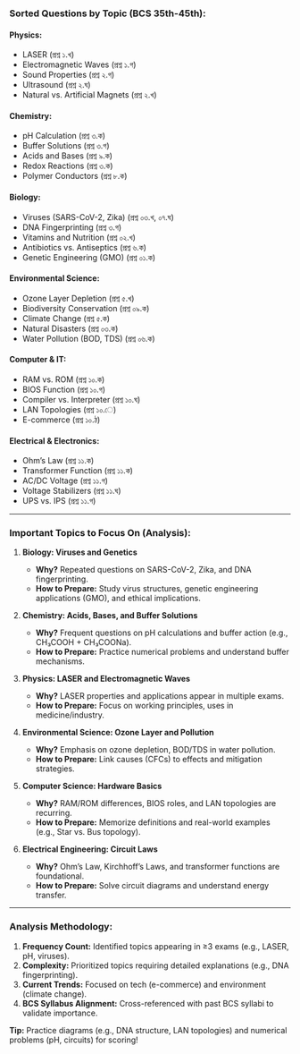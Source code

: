 ### **Sorted Questions by Topic (BCS 35th-45th):**

#### **Physics:**
- LASER (প্রশ্ন ১.খ)
- Electromagnetic Waves (প্রশ্ন ১.গ)
- Sound Properties (প্রশ্ন ২.গ)
- Ultrasound (প্রশ্ন ২.ঘ)
- Natural vs. Artificial Magnets (প্রশ্ন ২.খ)

#### **Chemistry:**
- pH Calculation (প্রশ্ন ৩.ক)
- Buffer Solutions (প্রশ্ন ৩.গ)
- Acids and Bases (প্রশ্ন ৯.ক)
- Redox Reactions (প্রশ্ন ৩.ক)
- Polymer Conductors (প্রশ্ন ৮.ক)

#### **Biology:**
- Viruses (SARS-CoV-2, Zika) (প্রশ্ন ০৩.খ, ০৭.ঘ)
- DNA Fingerprinting (প্রশ্ন ৩.গ)
- Vitamins and Nutrition (প্রশ্ন ০২.খ)
- Antibiotics vs. Antiseptics (প্রশ্ন ৬.ক)
- Genetic Engineering (GMO) (প্রশ্ন ০১.ক)

#### **Environmental Science:**
- Ozone Layer Depletion (প্রশ্ন ৫.খ)
- Biodiversity Conservation (প্রশ্ন ০৯.ক)
- Climate Change (প্রশ্ন ৫.ক)
- Natural Disasters (প্রশ্ন ০৩.ক)
- Water Pollution (BOD, TDS) (প্রশ্ন ০৬.ক)

#### **Computer & IT:**
- RAM vs. ROM (প্রশ্ন ১০.ক)
- BIOS Function (প্রশ্ন ১০.গ)
- Compiler vs. Interpreter (প্রশ্ন ১০.ঘ)
- LAN Topologies (প্রশ্ন ১০.ে)
- E-commerce (প্রশ্ন ১০.ঠ)

#### **Electrical & Electronics:**
- Ohm’s Law (প্রশ্ন ১১.ক)
- Transformer Function (প্রশ্ন ১১.ক)
- AC/DC Voltage (প্রশ্ন ১১.গ)
- Voltage Stabilizers (প্রশ্ন ১১.ঘ)
- UPS vs. IPS (প্রশ্ন ১১.গ)

---

### **Important Topics to Focus On (Analysis):**

1. **Biology: Viruses and Genetics**  
   - **Why?** Repeated questions on SARS-CoV-2, Zika, and DNA fingerprinting.  
   - **How to Prepare:** Study virus structures, genetic engineering applications (GMO), and ethical implications.

2. **Chemistry: Acids, Bases, and Buffer Solutions**  
   - **Why?** Frequent questions on pH calculations and buffer action (e.g., CH₃COOH + CH₃COONa).  
   - **How to Prepare:** Practice numerical problems and understand buffer mechanisms.

3. **Physics: LASER and Electromagnetic Waves**  
   - **Why?** LASER properties and applications appear in multiple exams.  
   - **How to Prepare:** Focus on working principles, uses in medicine/industry.

4. **Environmental Science: Ozone Layer and Pollution**  
   - **Why?** Emphasis on ozone depletion, BOD/TDS in water pollution.  
   - **How to Prepare:** Link causes (CFCs) to effects and mitigation strategies.

5. **Computer Science: Hardware Basics**  
   - **Why?** RAM/ROM differences, BIOS roles, and LAN topologies are recurring.  
   - **How to Prepare:** Memorize definitions and real-world examples (e.g., Star vs. Bus topology).

6. **Electrical Engineering: Circuit Laws**  
   - **Why?** Ohm’s Law, Kirchhoff’s Laws, and transformer functions are foundational.  
   - **How to Prepare:** Solve circuit diagrams and understand energy transfer.

---

### **Analysis Methodology:**
1. **Frequency Count:** Identified topics appearing in ≥3 exams (e.g., LASER, pH, viruses).  
2. **Complexity:** Prioritized topics requiring detailed explanations (e.g., DNA fingerprinting).  
3. **Current Trends:** Focused on tech (e-commerce) and environment (climate change).  
4. **BCS Syllabus Alignment:** Cross-referenced with past BCS syllabi to validate importance.

**Tip:** Practice diagrams (e.g., DNA structure, LAN topologies) and numerical problems (pH, circuits) for scoring! 
